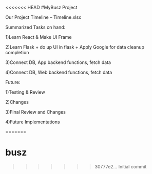 <<<<<<< HEAD
#MyBusz Project

Our Project Timeline – Timeline.xlsx 

Summarized Tasks on hand:

1)Learn React & Make UI Frame

2)Learn Flask + do up UI in flask + Apply Google for data cleanup completion

3)Connect DB, App backend functions,  fetch data

4)Connect DB, Web backend functions,  fetch data


Future:

1)Testing & Review

2)Changes 

3)Final Review and Changes

4)Future Implementations

=======
# busz
>>>>>>> 30777e2... Initial commit
